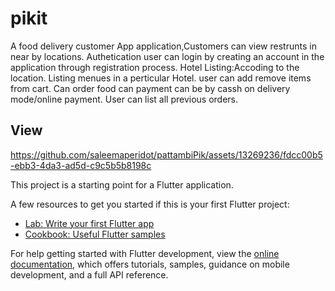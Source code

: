 # pikit

A food delivery customer App application,Customers can view restrunts in near by locations.
Authetication user can login by creating an account in the application through registration process.
Hotel Listing:Accoding to the location.
Listing menues in a perticular Hotel.
user can add remove items from cart.
Can order food
can payment can be by cassh on delivery mode/online payment.
User can list all previous orders.


## View



https://github.com/saleemaperidot/pattambiPik/assets/13269236/fdcc00b5-ebb3-4da3-ad5d-c9c5b5b8198c




This project is a starting point for a Flutter application.

A few resources to get you started if this is your first Flutter project:

- [Lab: Write your first Flutter app](https://docs.flutter.dev/get-started/codelab)
- [Cookbook: Useful Flutter samples](https://docs.flutter.dev/cookbook)

For help getting started with Flutter development, view the
[online documentation](https://docs.flutter.dev/), which offers tutorials,
samples, guidance on mobile development, and a full API reference.
